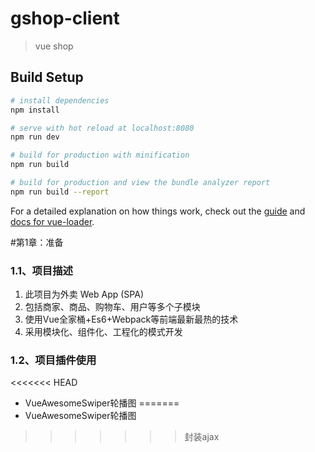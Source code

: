 # gshop-client

> vue shop

## Build Setup

``` bash
# install dependencies
npm install

# serve with hot reload at localhost:8080
npm run dev

# build for production with minification
npm run build

# build for production and view the bundle analyzer report
npm run build --report
```

For a detailed explanation on how things work, check out the [guide](http://vuejs-templates.github.io/webpack/) and [docs for vue-loader](http://vuejs.github.io/vue-loader).


#第1章：准备
### 1.1、项目描述
1. 此项目为外卖 Web App (SPA)
2. 包括商家、商品、购物车、用户等多个子模块
3. 使用Vue全家桶+Es6+Webpack等前端最新最热的技术
4. 采用模块化、组件化、工程化的模式开发

### 1.2、项目插件使用
<<<<<<< HEAD
+ VueAwesomeSwiper轮播图
=======
+ VueAwesomeSwiper轮播图
 
>>>>>>> 封装ajax
